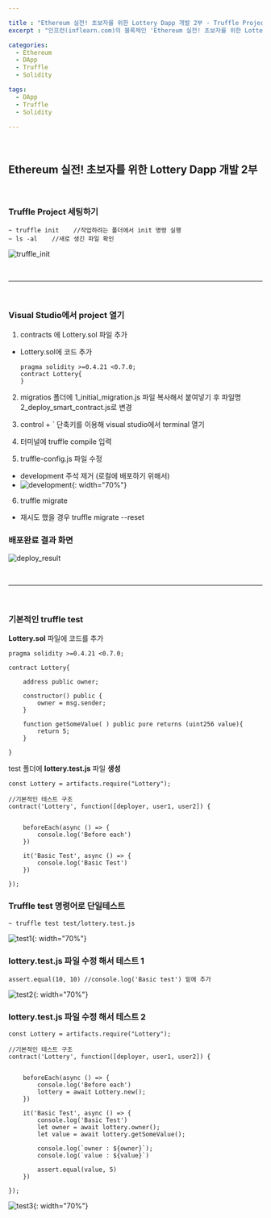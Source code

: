 ```yaml
---

title : "Ethereum 실전! 초보자를 위한 Lottery Dapp 개발 2부 - Truffle Project 세팅하기"
excerpt : "인프런(inflearn.com)의 블록체인 'Ethereum 실전! 초보자를 위한 Lottery Dapp 개발' 강의를 수강하며 정리한 포스팅. Truffle project 세팅부터 Lottery 개발, UI 까지의 과정을 포함한다."

categories:
  - Ethereum
  - DApp
  - Truffle
  - Solidity

tags:
  - DApp
  - Truffle
  - Solidity

---
```


<br/>

Ethereum 실전! 초보자를 위한 Lottery Dapp 개발 2부
-------------------

<br/>

### Truffle Project 세팅하기

```
~ truffle init    //작업하려는 폴더에서 init 명령 실행
~ ls -al    //새로 생긴 파일 확인
```
![truffle_init](/assets/pic/200512/truffle_init.png)

<br/>

***

<br/>

### Visual Studio에서 project 열기

1. contracts 에 Lottery.sol 파일 추가
- Lottery.sol에 코드 추가
  ```
  pragma solidity >=0.4.21 <0.7.0;
  contract Lottery{
  }
  ```
2. migratios 폴더에 1_initial_migration.js 파일 복사해서 붙여넣기 후 파일명 2_deploy_smart_contract.js로 변경

3. control + \` 단축키를 이용해 visual studio에서 terminal 열기
4. 터미널에 truffle compile 입력
5. truffle-config.js 파일 수정
- development 주석 제거 (로컬에 배포하기 위해서)
- ![development](/assets/pic/200512/development.png){: width="70%"}
6. truffle migrate
- 재시도 했을 경우 truffle migrate --reset



### 배포완료 결과 화면

![deploy_result](/assets/pic/200512/deploy_result.png)

<br/>

***

<br/>

### 기본적인 truffle test

**Lottery.sol** 파일에 코드를 추가
```
pragma solidity >=0.4.21 <0.7.0;

contract Lottery{

    address public owner;

    constructor() public {
        owner = msg.sender;
    }

    function getSomeValue( ) public pure returns (uint256 value){
        return 5;
    }

}
```

test 폴더에 **lottery.test.js** 파일 **생성**
```
const Lottery = artifacts.require("Lottery");

//기본적인 테스트 구조
contract('Lottery', function([deployer, user1, user2]) {


    beforeEach(async () => {
        console.log('Before each')
    })

    it('Basic Test', async () => {
        console.log('Basic Test')
    })

});

```

### Truffle test 명령어로 단일테스트
```
~ truffle test test/lottery.test.js
```

![test1](/assets/pic/200512/test1.png){: width="70%"}

### lottery.test.js 파일 **수정** 해서 테스트 1
```
assert.equal(10, 10) //console.log('Basic test') 밑에 추가
```

![test2](/assets/pic/200512/test2.png){: width="70%"}

### lottery.test.js 파일 **수정** 해서 테스트 2

```
const Lottery = artifacts.require("Lottery");

//기본적인 테스트 구조
contract('Lottery', function([deployer, user1, user2]) {


    beforeEach(async () => {
        console.log('Before each')
        lottery = await Lottery.new();
    })

    it('Basic Test', async () => {
        console.log('Basic Test')
        let owner = await lottery.owner();
        let value = await lottery.getSomeValue();

        console.log(`owner : ${owner}`);
        console.log(`value : ${value}`)

        assert.equal(value, 5)
    })

});
```

![test3](/assets/pic/200512/test3.png){: width="70%"}



<br/>
<br/>
<br/>
